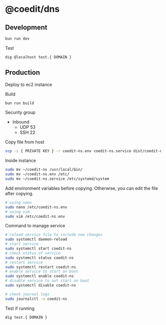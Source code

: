 # @coedit/dns

## Development

```bash
bun run dev
```

Test

```bash
dig @localhost test.{ DOMAIN }
```

## Production

Deploy to ec2 instance

Build

```bash
bun run build

```

Security group

- Inbound
  - UDP 53
  - SSH 22

Copy file from host

```bash
scp -i { PRIVATE KEY } -r coedit-ns.env coedit-ns.service dist/coedit-ns { USER }@{ IP }:
```

Inside instance

```bash
sudo mv ~/coedit-ns /usr/local/bin/
sudo mv ~/coedit-ns.env /etc/
sudo mv ~/coedit-ns.service /etc/systemd/system
```

Add environment variables before copying. Otherwise, you can edit the file after copying.

```bash
# using nano
sudo nano /etc/coedit-ns.env
# using vim
sudo vim /etc/coedit-ns.env
```

Command to manage service

```bash
# reload service file to include new changes
sudo systemctl daemon-reload
# start service
sudo systemctl start coedit-ns
# check status of service
sudo systemctl status coedit-ns
# restart service
sudo systemctl restart coedit-ns
# enable service to start on boot
sudo systemctl enable coedit-ns
# disable service to not start on boot
sudo systemctl disable coedit-ns

# check journal logs
sudo journalctl -u coedit-ns
```

Test if running

```bash
dig test.{ DOMAIN }
```
